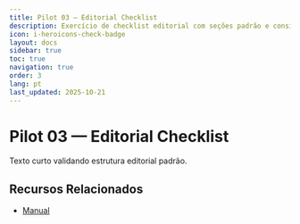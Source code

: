 ```yaml
---
title: Pilot 03 — Editorial Checklist
description: Exercício de checklist editorial com seções padrão e consistência mínima
icon: i-heroicons-check-badge
layout: docs
sidebar: true
toc: true
navigation: true
order: 3
lang: pt
last_updated: 2025-10-21
---
```

# Pilot 03 — Editorial Checklist

Texto curto validando estrutura editorial padrão.

## Recursos Relacionados
- [Manual](../../manual/index.md)